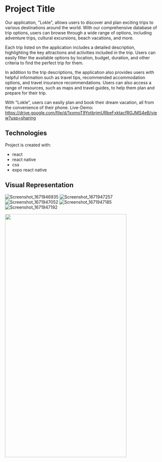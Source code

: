 # Project Title

Our application, "Lokle", allows users to discover and plan exciting trips to various destinations around the world. With our comprehensive database of trip options, users can browse through a wide range of options, including adventure trips, cultural excursions, beach vacations, and more.

Each trip listed on the application includes a detailed description, highlighting the key attractions and activities included in the trip. Users can easily filter the available options by location, budget, duration, and other criteria to find the perfect trip for them.

In addition to the trip descriptions, the application also provides users with helpful information such as travel tips, recommended accommodation options, and travel insurance recommendations. Users can also access a range of resources, such as maps and travel guides, to help them plan and prepare for their trip.

With "Lokle", users can easily plan and book their dream vacation, all from the convenience of their phone.
Live-Demo: https://drive.google.com/file/d/1xxmoT9YotbrjmURbeFxktacfRGJMS4eB/view?usp=sharing

## Technologies

Project is created with:

- react
- react native
- css
- expo react native


## Visual Representation
![Screenshot_1671946935](https://user-images.githubusercontent.com/93868173/209455897-24650f53-8fbb-45c5-a81c-010ed50009fb.png)
![Screenshot_1671947257](https://user-images.githubusercontent.com/93868173/209455898-7b818460-84f7-486d-ac0a-d21033b4ba48.png)
![Screenshot_1671947052](https://user-images.githubusercontent.com/93868173/209455899-816b34e1-28b9-4db4-b3a5-683bf2dd06af.png)
![Screenshot_1671947185](https://user-images.githubusercontent.com/93868173/209455902-93d5ba1e-40ed-4bc7-b2bc-770e313bdd3a.png)
![Screenshot_1671947192](https://user-images.githubusercontent.com/93868173/209455903-007c6872-4b46-4fbb-954f-e6f4bfb2ba0f.png)

<img src="https://user-images.githubusercontent.com/93868173/209455903-007c6872-4b46-4fbb-954f-e6f4bfb2ba0f.png" data-canonical-src="https://user-images.githubusercontent.com/93868173/196001758-ac86be01-75b6-4606-b620-963113c6f9a4.jpg" width="400" height="800"/>



